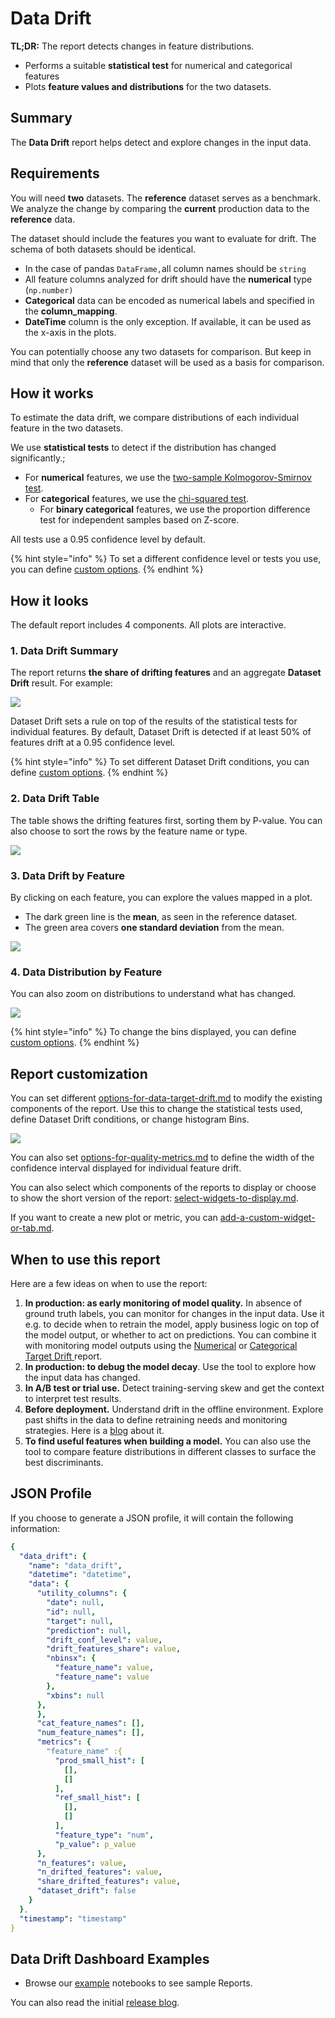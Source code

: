 # Data Drift

**TL;DR:** The report detects changes in feature distributions.

* Performs a suitable **statistical test** for numerical and categorical features
* Plots **feature values and distributions** for the two datasets.

## Summary

The **Data Drift** report helps detect and explore changes in the input data.

## Requirements

You will need **two** datasets. The **reference** dataset serves as a benchmark. We analyze the change by comparing the **current** production data to the **reference** data.

The dataset should include the features you want to evaluate for drift. The schema of both datasets should be identical.

* In the case of pandas `DataFrame,`all column names should be `string` 
* All feature columns analyzed for drift should have the **numerical** type (`np.number)`
* **Categorical** data can be encoded as numerical labels and specified in the **column\_mapping**.
* **DateTime** column is the only exception. If available, it can be used as the x-axis in the plots.

You can potentially choose any two datasets for comparison. But keep in mind that only the **reference** dataset will be used as a basis for comparison.

## How it works

To estimate the data drift, we compare distributions of each individual feature in the two datasets.

We use **statistical tests** to detect if the distribution has changed significantly.;

* For **numerical** features, we use the [two-sample Kolmogorov-Smirnov test](https://en.wikipedia.org/wiki/Kolmogorov%E2%80%93Smirnov\_test).
* For **categorical** features, we use the [chi-squared test](https://en.wikipedia.org/wiki/Chi-squared\_test).
  * For **binary categorical** features, we use the proportion difference test for independent samples based on Z-score.

All tests use a 0.95 confidence level by default.

{% hint style="info" %}
To set a different confidence level or tests you use, you can define [custom options](../customization/options-for-data-target-drift.md).
{% endhint %}

## How it looks

The default report includes 4 components. All plots are interactive.

### 1. Data Drift Summary

The report returns **the share of drifting features** and an aggregate **Dataset Drift** result. For example:

![](<../.gitbook/assets/reports_data_drift_summary.png>)

Dataset Drift sets a rule on top of the results of the statistical tests for individual features. By default, Dataset Drift is detected if at least 50% of features drift at a 0.95 confidence level.&#x20;

{% hint style="info" %}
To set different Dataset Drift conditions, you can define [custom options](../../step-by-step-guides/report-customization/options-for-data-target-drift.md).
{% endhint %}

### 2. Data Drift Table

The table shows the drifting features first, sorting them by P-value. You can also choose to sort the rows by the feature name or type.

![](../.gitbook/assets/reports_data_drift_table.png)

### 3. Data Drift by Feature

By clicking on each feature, you can explore the values mapped in a plot.&#x20;

* The dark green line is the **mean**, as seen in the reference dataset.&#x20;
* The green area covers **one standard deviation** from the mean.&#x20;

![](../.gitbook/assets/reports_data_drift_drift_by_feature.png)

### 4. Data Distribution by Feature

You can also zoom on distributions to understand what has changed.

![](../.gitbook/assets/reports_data_drift_distr_by_feature.png)

{% hint style="info" %}
To change the bins displayed, you can define [custom options](../customization/options-for-data-target-drift.md).
{% endhint %}

## Report customization

You can set different [options-for-data-target-drift.md](../customization/options-for-data-target-drift.md "mention") to modify the existing components of the report. Use this to change the statistical tests used, define Dataset Drift conditions, or change histogram Bins.

![](../.gitbook/assets/reports_data_drift_customization.png)

You can also set [options-for-quality-metrics.md](../customization/options-for-quality-metrics.md "mention") to define the width of the confidence interval displayed for individual feature drift.

You can also select which components of the reports to display or choose to show the short version of the report: [select-widgets-to-display.md](../customization/select-widgets-to-display.md "mention").

If you want to create a new plot or metric, you can [add-a-custom-widget-or-tab.md](../customization/add-a-custom-widget-or-tab.md "mention").

## When to use this report

Here are a few ideas on when to use the report:

1. **In production: as early monitoring of model quality.** In absence of ground truth labels, you can monitor for changes in the input data. Use it e.g. to decide when to retrain the model, apply business logic on top of the model output, or whether to act on predictions. You can combine it with monitoring model outputs using the [Numerical](num-target-drift.md) or [Categorical Target Drift ](categorical-target-drift.md)report.&#x20;
2. **In production: to debug the model decay**. Use the tool to explore how the input data has changed.
3. **In A/B test or trial use.** Detect training-serving skew and get the context to interpret test results.
4. **Before deployment.** Understand drift in the offline environment. Explore past shifts in the data to define retraining needs and monitoring strategies. Here is a [blog](https://evidentlyai.com/blog/tutorial-3-historical-data-drift) about it.
5. **To find useful features when building a model.** You can also use the tool to compare feature distributions in different classes to surface the best discriminants.

## JSON Profile

If you choose to generate a JSON profile, it will contain the following information:&#x20;

```yaml
{
  "data_drift": {
    "name": "data_drift",
    "datetime": "datetime",
    "data": {
      "utility_columns": {
        "date": null,
        "id": null,
        "target": null,
        "prediction": null,
        "drift_conf_level": value,
        "drift_features_share": value,
        "nbinsx": {
          "feature_name": value,
          "feature_name": value
        },
        "xbins": null
      },
      },
      "cat_feature_names": [],
      "num_feature_names": [],
      "metrics": {
        "feature_name" :{
          "prod_small_hist": [
            [],
            []
          ],
          "ref_small_hist": [
            [],
            []
          ],
          "feature_type": "num",
          "p_value": p_value
      },
      "n_features": value,
      "n_drifted_features": value,
      "share_drifted_features": value,
      "dataset_drift": false
    }
  },
  "timestamp": "timestamp"
}
```

## Data Drift Dashboard Examples

* Browse our [example](../get-started/examples.md) notebooks to see sample Reports.

You can also read the initial [release blog](https://evidentlyai.com/blog/evidently-001-open-source-tool-to-analyze-data-drift).
